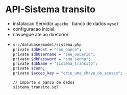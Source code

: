 # API-Sistema transito
- instalacao Servidor ```apache ``` banco de dados ``mysql``
- configuracao inicial:
- navuegue ate ao diretorio/
- ```sh
  src/database/model/sistema.php
  private $dbHost = "seu_banco";
  private $dbUsername = "seu_usuario";
  private $dbPassword = "sua_senha";
  private $dbName = "sistema_transito";
  private $conn;
  private $acces_key = "crie_uma_chave_de_acesso";

  // importe o banco de dados
  sistema_transito.sql
  ```
  
